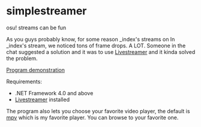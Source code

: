 # simplestreamer
osu! streams can be fun


As you guys probably know, for some reason _index's streams on In _index's stream, we noticed tons of frame drops. A LOT. Someone in the chat suggested a solution and it was to use [Livestreamer](http://docs.livestreamer.io/) and it kinda solved the problem.

[Program demonstration](https://www.youtube.com/watch?v=tN0zczqZflE)

Requirements:

* .NET Framework 4.0 and above
* [Livestreamer](http://docs.livestreamer.io/install.html#windows-binaries) installed

The program also lets you choose your favorite video player, the default is [mpv](http://mpv.io/) which is my favorite player. You can browse to your favorite one.
